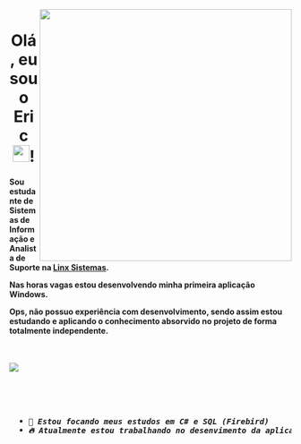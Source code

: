 <img align="right" height="450em" src="https://cdn.discordapp.com/attachments/996183945358102580/997003785501163632/eric.png"/>

<div align="center">
  <h1>Olá, eu sou o Eric <img src="https://raw.githubusercontent.com/kaueMarques/kaueMarques/master/hi.gif" height="30px">!</h1>
</div>

<div>
  <h4>
    <p>Sou estudante de Sistemas de Informação e Analista de Suporte na <a href="https://www.linkedin.com/company/linxretail">Linx Sistemas</a>.</p>
    <p>Nas horas vagas estou desenvolvendo minha primeira aplicação Windows.</p>
    <p>Ops, não possuo experiência com desenvolvimento, sendo assim estou estudando e aplicando o conhecimento absorvido no projeto de forma totalmente independente.</p>
    <br>
  </h4>
  <a href="https://www.linkedin.com/in/ericsilva-333"><img src="https://img.shields.io/badge/LinkedIn-0077B5?style=for-the-badge&logo=linkedin&logoColor=white"></a>
</div>

##

<pre>
 <h5>
  • 🌱 Estou focando meus estudos em C# e SQL (Firebird)
  • 🔥 Atualmente estou trabalhando no desenvimento da aplicação Vale Fácil
 </h5>
</pre>

